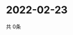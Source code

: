# 2022-02-23
  共 0条

  <!-- BEGIN -->
  <!-- 最后更新时间Wed Feb 23 2022 19:03:08 GMT+0000 (Coordinated Universal Time) -->
  
  <!-- END -->
  
  